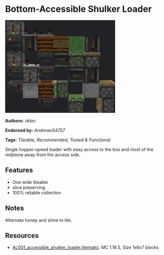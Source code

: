 # Bottom-Accessible Shulker Loader
<img alt="unknown.png" src="images/unknown.png?raw=1" height="300px">

**Authors:** *vktec*

**Endorsed by:** *Andrews54757*

**Tags:** *Tileable, Recommended, Tested & Functional*

Single hopper-speed loader with easy access to the box and most of the redstone away from the access side.

## Features
- One wide tileable
- slice preserving
- 100% reliable collection

## Notes
Alternate honey and slime to tile.

## Resources
- [AL001_accessible_shulker_loader.litematic](attachments/AL001_accessible_shulker_loader.litematic): MC 1.16.5, Size 1x6x7 blocks
